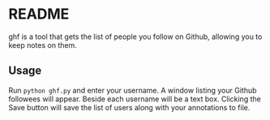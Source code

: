 # README

ghf is a tool that gets the list of people you follow on Github, allowing you to keep notes on them.

## Usage

Run `python ghf.py` and enter your username. A window listing your Github followees will appear. Beside each username will be a text box. Clicking the Save button will save the list of users along with your annotations to file.
